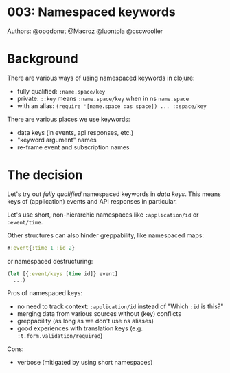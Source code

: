 # 003: Namespaced keywords

Authors: @opqdonut @Macroz @luontola @cscwooller

# Background

There are various ways of using namespaced keywords in clojure:
- fully qualified: `:name.space/key`
- private: `::key` means `:name.space/key` when in ns `name.space`
- with an alias: `(require '[name.space :as space]) ... ::space/key`

There are various places we use keywords:
- data keys (in events, api responses, etc.)
- "keyword argument" names
- re-frame event and subscription names

# The decision

Let's try out _fully qualified_ namespaced keywords in _data keys_.
This means keys of (application) events and API responses in
particular.

Let's use short, non-hierarchic namespaces like `:application/id` or
`:event/time`.

Other structures can also hinder greppability, like namespaced maps:
```clojure
#:event{:time 1 :id 2}
```
or namespaced destructuring:
```clojure
(let [{:event/keys [time id]} event]
  ...)
```

Pros of namespaced keys:

- no need to track context: `:application/id` instead of "Which `:id` is this?"
- merging data from various sources without (key) conflicts
- greppability (as long as we don't use ns aliases)
- good experiences with translation keys (e.g. `:t.form.validation/required`)

Cons:

- verbose (mitigated by using short namespaces)
